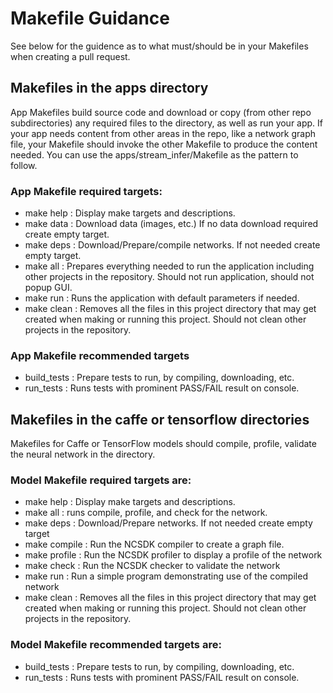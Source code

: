 # Makefile Guidance 
See below for the guidence as to what must/should be in your Makefiles when creating a pull request.

## Makefiles in the apps directory
App Makefiles build source code and download or copy (from other repo subdirectories) any required files to the directory, as well as run your app. If your app needs content from other areas in the repo, like a network graph file, your Makefile should invoke the other Makefile to produce the content needed. You can use the apps/stream_infer/Makefile as the pattern to follow.  

### App Makefile **required targets**: 
  - make help : Display make targets and descriptions.
  - make data : Download data (images, etc.) If no data download required create empty target.
  - make deps : Download/Prepare/compile networks.  If not needed create empty target.
  - make all : Prepares everything needed to run the application including other projects in the repository. Should not run application, should not popup GUI.
  - make run : Runs the application with default parameters if needed.
  - make clean : Removes all the files in this project directory that may get created when making or running this project.  Should not clean other projects in the repository.
  
 ### App Makefile **recommended** targets
  - build_tests : Prepare tests to run, by compiling, downloading, etc.
  - run_tests : Runs tests with prominent PASS/FAIL result on console.
 
 
 ## Makefiles in the caffe or tensorflow directories
 Makefiles for Caffe or TensorFlow models should compile, profile, validate the neural network in the directory.
 
 ### Model Makefile **required targets** are:
  - make help : Display make targets and descriptions.
  - make all : runs compile, profile, and check for the network.
  - make deps : Download/Prepare networks.  If not needed create empty target
  - make compile : Run the NCSDK compiler to create a graph file.
  - make profile : Run the NCSDK profiler to display a profile of the network
  - make check : Run the NCSDK checker to validate the network
  - make run : Run a simple program demonstrating use of the compiled network 
  - make clean : Removes all the files in this project directory that may get created when making or running this project.  Should not clean other projects in the repository.
 
 ### Model Makefile **recommended targets** are: 
  - build_tests : Prepare tests to run, by compiling, downloading, etc.
  - run_tests : Runs tests with prominent PASS/FAIL result on console.
